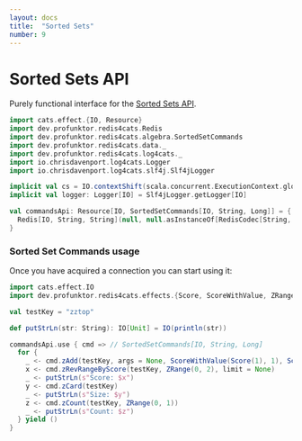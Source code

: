 ```yaml
---
layout: docs
title:  "Sorted Sets"
number: 9
---
```


# Sorted Sets API

Purely functional interface for the [Sorted Sets API](https://redis.io/commands#sorted_set).

```scala mdoc:invisible
import cats.effect.{IO, Resource}
import dev.profunktor.redis4cats.Redis
import dev.profunktor.redis4cats.algebra.SortedSetCommands
import dev.profunktor.redis4cats.data._
import dev.profunktor.redis4cats.log4cats._
import io.chrisdavenport.log4cats.Logger
import io.chrisdavenport.log4cats.slf4j.Slf4jLogger

implicit val cs = IO.contextShift(scala.concurrent.ExecutionContext.global)
implicit val logger: Logger[IO] = Slf4jLogger.getLogger[IO]

val commandsApi: Resource[IO, SortedSetCommands[IO, String, Long]] = {
  Redis[IO, String, String](null, null.asInstanceOf[RedisCodec[String, String]]).map(_.asInstanceOf[SortedSetCommands[IO, String, Long]])
}
```

### Sorted Set Commands usage

Once you have acquired a connection you can start using it:

```scala mdoc:silent
import cats.effect.IO
import dev.profunktor.redis4cats.effects.{Score, ScoreWithValue, ZRange}

val testKey = "zztop"

def putStrLn(str: String): IO[Unit] = IO(println(str))

commandsApi.use { cmd => // SortedSetCommands[IO, String, Long]
  for {
    _ <- cmd.zAdd(testKey, args = None, ScoreWithValue(Score(1), 1), ScoreWithValue(Score(3), 2))
    x <- cmd.zRevRangeByScore(testKey, ZRange(0, 2), limit = None)
    _ <- putStrLn(s"Score: $x")
    y <- cmd.zCard(testKey)
    _ <- putStrLn(s"Size: $y")
    z <- cmd.zCount(testKey, ZRange(0, 1))
    _ <- putStrLn(s"Count: $z")
  } yield ()
}
```

